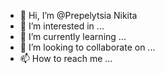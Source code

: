 - 👋 Hi, I’m @Prepelytsia Nikita
- 👀 I’m interested in ...
- 🌱 I’m currently learning ...
- 💞️ I’m looking to collaborate on ...
- 📫 How to reach me ...

<!---
Nikitiliok/Nikitiliok is a ✨ special ✨ repository because its `README.md` (this file) appears on your GitHub profile.
You can click the Preview link to take a look at your changes.
--->
